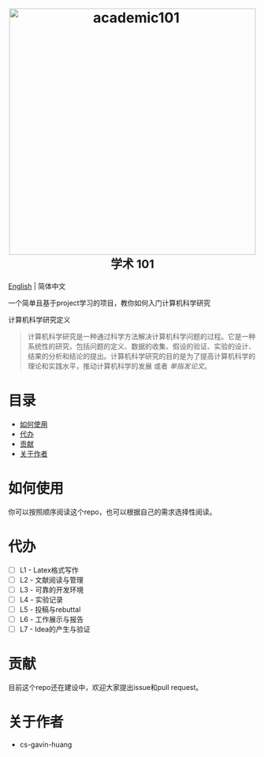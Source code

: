 <h1 align="center">
    <a href="https://github.com/cs-gavin-huang/academic_101">
        <picture>
          <source media="(prefers-color-scheme: dark)" srcset="https://raw.githubusercontent.com/cs-gavin-huang/academic_101/master/static/img/Academic_101_night.svg">
          <img alt="academic101" src="https://raw.githubusercontent.com/cs-gavin-huang/academic_101/master/static/img/Academic_101.svg" width="500">
        </picture>
    </a>
    <br>
    <small>学术 101</small>
</h1>

[English](./README.md) | 简体中文

一个简单且基于project学习的项目，教你如何入门计算机科学研究

计算机科学研究定义
> 计算机科学研究是一种通过科学方法解决计算机科学问题的过程。它是一种系统性的研究，包括问题的定义、数据的收集、假设的验证、实验的设计、结果的分析和结论的提出。计算机科学研究的目的是为了提高计算机科学的理论和实践水平，推动计算机科学的发展 或者 *单指发论文*。

目录
=================
   * [如何使用](#如何使用)
   * [代办](#代办)
   * [贡献](#贡献)
   * [关于作者](#关于作者)

如何使用
=================
你可以按照顺序阅读这个repo，也可以根据自己的需求选择性阅读。

代办
=================
- [ ] L1 - Latex格式写作 
- [ ] L2 - 文献阅读与管理
- [ ] L3 - 可靠的开发环境
- [ ] L4 - 实验记录
- [ ] L5 - 投稿与rebuttal
- [ ] L6 - 工作展示与报告
- [ ] L7 - Idea的产生与验证

贡献
=================
目前这个repo还在建设中，欢迎大家提出issue和pull request。

关于作者
=================
- cs-gavin-huang
